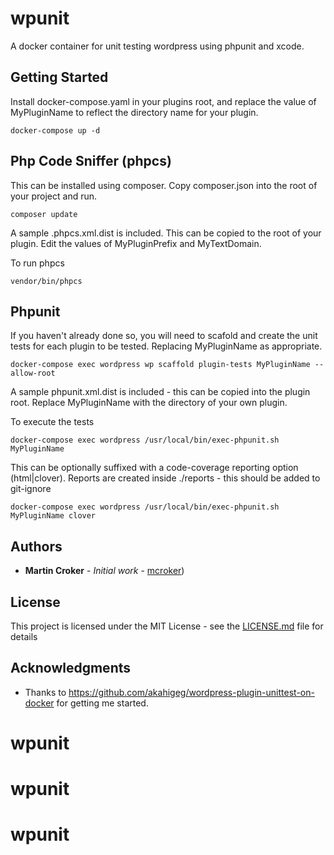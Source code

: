 # wpunit

A docker container for unit testing wordpress using phpunit and xcode.

## Getting Started

Install docker-compose.yaml in your plugins root, and replace the value
of MyPluginName to reflect the directory name for your plugin.

```
docker-compose up -d
```

## Php Code Sniffer (phpcs)

This can be installed using composer. Copy composer.json into the root of
your project and run.

```
composer update
```

A sample .phpcs.xml.dist is included. This can be copied to the root of your
plugin. Edit the values of MyPluginPrefix and MyTextDomain.

To run phpcs
```
vendor/bin/phpcs
```

## Phpunit

If you haven't already done so, you will need to scafold and create the unit
tests for each plugin to be tested. Replacing MyPluginName as appropriate.

```
docker-compose exec wordpress wp scaffold plugin-tests MyPluginName --allow-root
```

A sample phpunit.xml.dist is included - this can be copied into the plugin root.
Replace MyPluginName with the directory of your own plugin.

To execute the tests
```
docker-compose exec wordpress /usr/local/bin/exec-phpunit.sh MyPluginName
```

This can be optionally suffixed with a code-coverage reporting option (html|clover).
Reports are created inside ./reports - this should be added to git-ignore
```
docker-compose exec wordpress /usr/local/bin/exec-phpunit.sh MyPluginName clover
```

## Authors

* **Martin Croker** - *Initial work* - [mcroker](https://github.com/mcroker))

## License

This project is licensed under the MIT License - see the [LICENSE.md](LICENSE.md) file for details

## Acknowledgments

* Thanks to https://github.com/akahigeg/wordpress-plugin-unittest-on-docker for getting me started.
# wpunit
# wpunit
# wpunit

